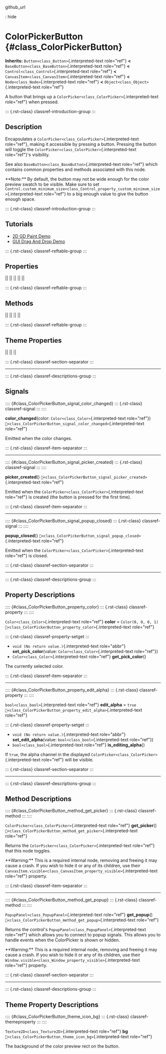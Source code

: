 github_url

:   hide

# ColorPickerButton {#class_ColorPickerButton}

**Inherits:** `Button<class_Button>`{.interpreted-text role="ref"}
**\<** `BaseButton<class_BaseButton>`{.interpreted-text role="ref"}
**\<** `Control<class_Control>`{.interpreted-text role="ref"} **\<**
`CanvasItem<class_CanvasItem>`{.interpreted-text role="ref"} **\<**
`Node<class_Node>`{.interpreted-text role="ref"} **\<**
`Object<class_Object>`{.interpreted-text role="ref"}

A button that brings up a
`ColorPicker<class_ColorPicker>`{.interpreted-text role="ref"} when
pressed.

::: {.rst-class}
classref-introduction-group
:::

## Description

Encapsulates a `ColorPicker<class_ColorPicker>`{.interpreted-text
role="ref"}, making it accessible by pressing a button. Pressing the
button will toggle the
`ColorPicker<class_ColorPicker>`{.interpreted-text role="ref"}\'s
visibility.

See also `BaseButton<class_BaseButton>`{.interpreted-text role="ref"}
which contains common properties and methods associated with this node.

\*\*Note:\*\* By default, the button may not be wide enough for the
color preview swatch to be visible. Make sure to set
`Control.custom_minimum_size<class_Control_property_custom_minimum_size>`{.interpreted-text
role="ref"} to a big enough value to give the button enough space.

::: {.rst-class}
classref-introduction-group
:::

## Tutorials

- [2D GD Paint Demo](https://godotengine.org/asset-library/asset/2768)
- [GUI Drag And Drop
  Demo](https://godotengine.org/asset-library/asset/2767)

::: {.rst-class}
classref-reftable-group
:::

## Properties

||
||
||
||
||

::: {.rst-class}
classref-reftable-group
:::

## Methods

||
||
||
||

::: {.rst-class}
classref-reftable-group
:::

## Theme Properties

||
||
||

::: {.rst-class}
classref-section-separator
:::

------------------------------------------------------------------------

::: {.rst-class}
classref-descriptions-group
:::

## Signals

:::: {#class_ColorPickerButton_signal_color_changed}
::: {.rst-class}
classref-signal
:::
::::

**color_changed**(color: `Color<class_Color>`{.interpreted-text
role="ref"})
`🔗<class_ColorPickerButton_signal_color_changed>`{.interpreted-text
role="ref"}

Emitted when the color changes.

::: {.rst-class}
classref-item-separator
:::

------------------------------------------------------------------------

:::: {#class_ColorPickerButton_signal_picker_created}
::: {.rst-class}
classref-signal
:::
::::

**picker_created**()
`🔗<class_ColorPickerButton_signal_picker_created>`{.interpreted-text
role="ref"}

Emitted when the `ColorPicker<class_ColorPicker>`{.interpreted-text
role="ref"} is created (the button is pressed for the first time).

::: {.rst-class}
classref-item-separator
:::

------------------------------------------------------------------------

:::: {#class_ColorPickerButton_signal_popup_closed}
::: {.rst-class}
classref-signal
:::
::::

**popup_closed**()
`🔗<class_ColorPickerButton_signal_popup_closed>`{.interpreted-text
role="ref"}

Emitted when the `ColorPicker<class_ColorPicker>`{.interpreted-text
role="ref"} is closed.

::: {.rst-class}
classref-section-separator
:::

------------------------------------------------------------------------

::: {.rst-class}
classref-descriptions-group
:::

## Property Descriptions

:::: {#class_ColorPickerButton_property_color}
::: {.rst-class}
classref-property
:::
::::

`Color<class_Color>`{.interpreted-text role="ref"} **color** =
`Color(0, 0, 0, 1)`
`🔗<class_ColorPickerButton_property_color>`{.interpreted-text
role="ref"}

::: {.rst-class}
classref-property-setget
:::

- `void (No return value.)`{.interpreted-text role="abbr"}
  **set_pick_color**(value: `Color<class_Color>`{.interpreted-text
  role="ref"})
- `Color<class_Color>`{.interpreted-text role="ref"}
  **get_pick_color**()

The currently selected color.

::: {.rst-class}
classref-item-separator
:::

------------------------------------------------------------------------

:::: {#class_ColorPickerButton_property_edit_alpha}
::: {.rst-class}
classref-property
:::
::::

`bool<class_bool>`{.interpreted-text role="ref"} **edit_alpha** = `true`
`🔗<class_ColorPickerButton_property_edit_alpha>`{.interpreted-text
role="ref"}

::: {.rst-class}
classref-property-setget
:::

- `void (No return value.)`{.interpreted-text role="abbr"}
  **set_edit_alpha**(value: `bool<class_bool>`{.interpreted-text
  role="ref"})
- `bool<class_bool>`{.interpreted-text role="ref"}
  **is_editing_alpha**()

If `true`, the alpha channel in the displayed
`ColorPicker<class_ColorPicker>`{.interpreted-text role="ref"} will be
visible.

::: {.rst-class}
classref-section-separator
:::

------------------------------------------------------------------------

::: {.rst-class}
classref-descriptions-group
:::

## Method Descriptions

:::: {#class_ColorPickerButton_method_get_picker}
::: {.rst-class}
classref-method
:::
::::

`ColorPicker<class_ColorPicker>`{.interpreted-text role="ref"}
**get_picker**()
`🔗<class_ColorPickerButton_method_get_picker>`{.interpreted-text
role="ref"}

Returns the `ColorPicker<class_ColorPicker>`{.interpreted-text
role="ref"} that this node toggles.

\*\*Warning:\*\* This is a required internal node, removing and freeing
it may cause a crash. If you wish to hide it or any of its children, use
their
`CanvasItem.visible<class_CanvasItem_property_visible>`{.interpreted-text
role="ref"} property.

::: {.rst-class}
classref-item-separator
:::

------------------------------------------------------------------------

:::: {#class_ColorPickerButton_method_get_popup}
::: {.rst-class}
classref-method
:::
::::

`PopupPanel<class_PopupPanel>`{.interpreted-text role="ref"}
**get_popup**()
`🔗<class_ColorPickerButton_method_get_popup>`{.interpreted-text
role="ref"}

Returns the control\'s `PopupPanel<class_PopupPanel>`{.interpreted-text
role="ref"} which allows you to connect to popup signals. This allows
you to handle events when the ColorPicker is shown or hidden.

\*\*Warning:\*\* This is a required internal node, removing and freeing
it may cause a crash. If you wish to hide it or any of its children, use
their `Window.visible<class_Window_property_visible>`{.interpreted-text
role="ref"} property.

::: {.rst-class}
classref-section-separator
:::

------------------------------------------------------------------------

::: {.rst-class}
classref-descriptions-group
:::

## Theme Property Descriptions

:::: {#class_ColorPickerButton_theme_icon_bg}
::: {.rst-class}
classref-themeproperty
:::
::::

`Texture2D<class_Texture2D>`{.interpreted-text role="ref"} **bg**
`🔗<class_ColorPickerButton_theme_icon_bg>`{.interpreted-text
role="ref"}

The background of the color preview rect on the button.
